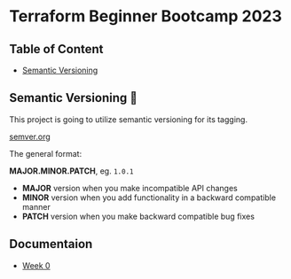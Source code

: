# Terraform Beginner Bootcamp 2023

## Table of Content

- [Semantic Versioning](#semantic-versioning-mage)


## Semantic Versioning :mage:

This project is going to utilize semantic versioning for its tagging.

[semver.org](https://semver.org/)

The general format:

**MAJOR.MINOR.PATCH**, eg. `1.0.1`

- **MAJOR** version when you make incompatible API changes
- **MINOR** version when you add functionality in a backward compatible manner
- **PATCH** version when you make backward compatible bug fixes

## Documentaion
- [Week 0](https://github.com/ArtistYay/Terraform-Bootcamp-Documentation/blob/main/journal/week0.md)
